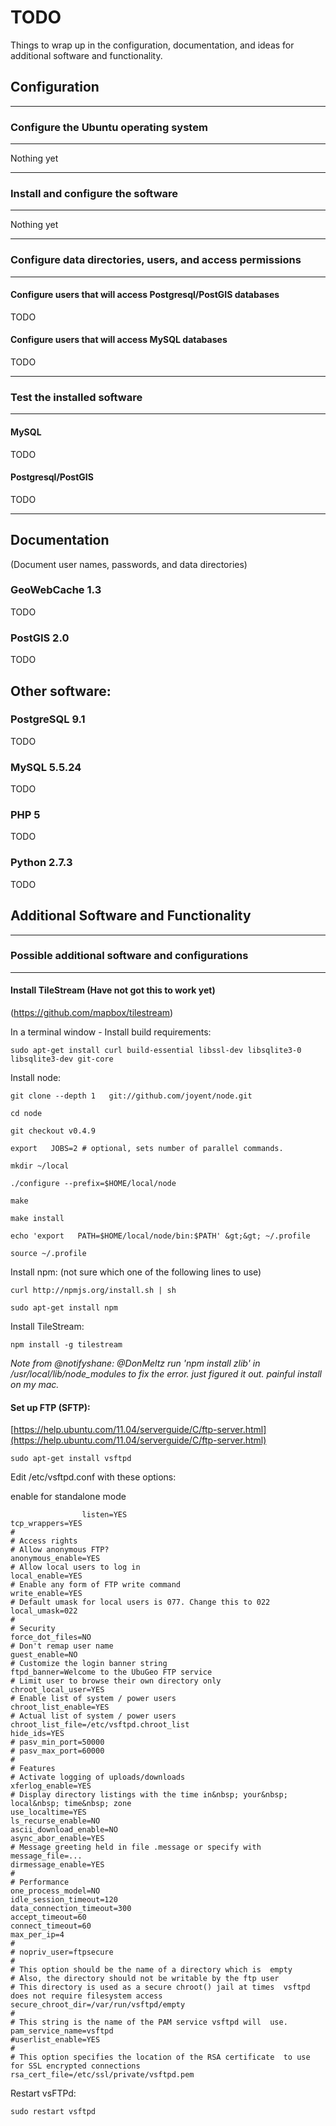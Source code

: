# TODO #

Things to wrap up in the configuration, documentation, and ideas for additional software and functionality.

## Configuration ##

----------

### Configure the Ubuntu operating system ###

----------

Nothing yet

----------

### Install and configure the  software ###

----------

Nothing yet

----------

### Configure data directories, users, and access permissions ###

----------

#### Configure users that will access Postgresql/PostGIS databases ####

TODO

#### Configure users that will access MySQL databases ####

TODO

----------

### Test the installed software ####

----------

#### MySQL ####

TODO

#### Postgresql/PostGIS ####

TODO

----------

## Documentation ##

(Document user names, passwords, and data directories)

### GeoWebCache 1.3 ###

TODO

### PostGIS 2.0 ###

TODO

## Other software: ##

### PostgreSQL 9.1 ###

TODO

### MySQL 5.5.24 ###

TODO

### PHP 5 ###

TODO

### Python 2.7.3 ###

TODO


## Additional Software and Functionality ##

----------

### Possible additional software and configurations ###

----------

#### Install TileStream (Have not got this to work yet)

(https://github.com/mapbox/tilestream)

In a terminal window - Install build requirements:

	sudo apt-get install curl build-essential libssl-dev libsqlite3-0 libsqlite3-dev git-core 

Install node:

	git clone --depth 1   git://github.com/joyent/node.git

	cd node

	git checkout v0.4.9

	export   JOBS=2 # optional, sets number of parallel commands.

	mkdir ~/local

	./configure --prefix=$HOME/local/node

	make

	make install

	echo 'export   PATH=$HOME/local/node/bin:$PATH' &gt;&gt; ~/.profile

	source ~/.profile

Install npm: (not sure which one of the following lines to use)

	curl http://npmjs.org/install.sh | sh

	sudo apt-get install npm

Install TileStream:

	npm install -g tilestream

_Note from @notifyshane: @DonMeltz run 'npm install zlib' in /usr/local/lib/node_modules to fix the error. just figured it out. painful install on my mac._

#### Set up FTP (SFTP): ####

[https://help.ubuntu.com/11.04/serverguide/C/ftp-server.html](https://help.ubuntu.com/11.04/serverguide/C/ftp-server.html)

	sudo apt-get install vsftpd

Edit /etc/vsftpd.conf with these options:

enable for standalone mode

                    listen=YES
    tcp_wrappers=YES
    #
    # Access rights
    # Allow anonymous FTP?
    anonymous_enable=YES
    # Allow local users to log in
    local_enable=YES
    # Enable any form of FTP write command
    write_enable=YES
    # Default umask for local users is 077. Change this to 022
    local_umask=022
    #
    # Security
    force_dot_files=NO
    # Don't remap user name
    guest_enable=NO
    # Customize the login banner string
    ftpd_banner=Welcome to the UbuGeo FTP service
    # Limit user to browse their own directory only
    chroot_local_user=YES
    # Enable list of system / power users
    chroot_list_enable=YES
    # Actual list of system / power users
    chroot_list_file=/etc/vsftpd.chroot_list
    hide_ids=YES
    # pasv_min_port=50000
    # pasv_max_port=60000
    #
    # Features
    # Activate logging of uploads/downloads
    xferlog_enable=YES
    # Display directory listings with the time in&nbsp; your&nbsp;  local&nbsp; time&nbsp; zone
    use_localtime=YES
    ls_recurse_enable=NO
    ascii_download_enable=NO
    async_abor_enable=YES
    # Message greeting held in file .message or specify with  message_file=...
    dirmessage_enable=YES
    #
    # Performance
    one_process_model=NO
    idle_session_timeout=120
    data_connection_timeout=300
    accept_timeout=60
    connect_timeout=60
    max_per_ip=4
    #
    # nopriv_user=ftpsecure
    #
    # This option should be the name of a directory which is  empty
    # Also, the directory should not be writable by the ftp user
    # This directory is used as a secure chroot() jail at times  vsftpd does not require filesystem access
    secure_chroot_dir=/var/run/vsftpd/empty
    #
    # This string is the name of the PAM service vsftpd will  use.
    pam_service_name=vsftpd
    #userlist_enable=YES
    #
    # This option specifies the location of the RSA certificate  to use for SSL encrypted connections
    rsa_cert_file=/etc/ssl/private/vsftpd.pem
    
Restart vsFTPd:

	sudo restart vsftpd